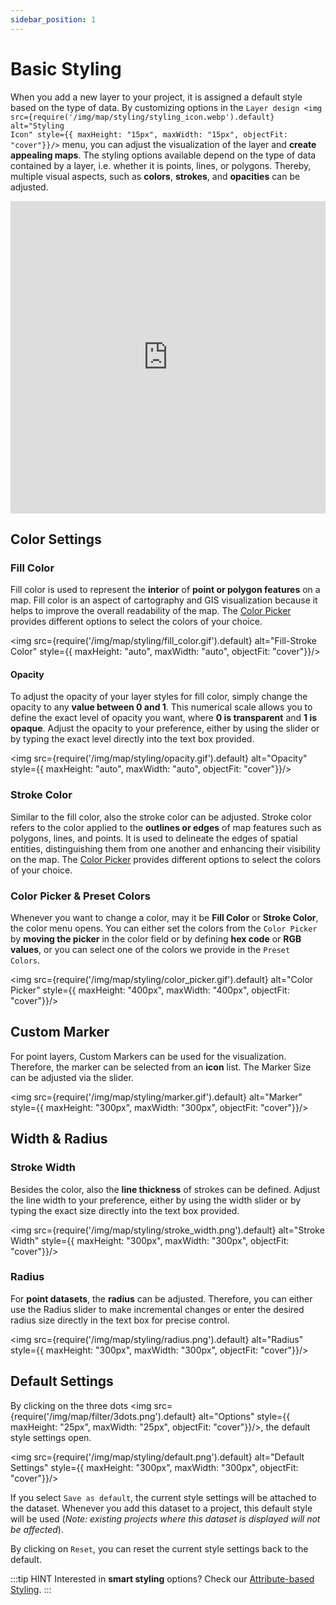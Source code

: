 ```yaml
---
sidebar_position: 1
---
```


# Basic Styling

When you add a new layer to your project, it is assigned a default style based on the type of data. By customizing options in the <code>Layer design <img src={require('/img/map/styling/styling_icon.webp').default} alt="Styling Icon" style={{ maxHeight: "15px", maxWidth: "15px", objectFit: "cover"}}/></code> menu, you can adjust the visualization of the layer and **create appealing maps**. The styling options available depend on the type of data contained by a layer, i.e. whether it is points, lines, or polygons. Thereby, multiple visual aspects, such as **colors**, **strokes**, and **opacities** can be adjusted.

<iframe width="100%" height="500" src="https://www.youtube.com/embed/R7nefHqPnBk?si=bcKGlrz-53BxP8PT" title="YouTube video player" frameborder="0" allow="accelerometer; autoplay; clipboard-write; encrypted-media; gyroscope; picture-in-picture; web-share" referrerpolicy="strict-origin-when-cross-origin" allowfullscreen></iframe>


## Color Settings

### Fill Color

Fill color is used to represent the **interior** of **point or polygon features** on a map. Fill color is an aspect of cartography and GIS visualization because it helps to improve the overall readability of the map. The [Color Picker](#color-picker--preset-colors) provides different options to select the colors of your choice.

<div style={{ display: 'flex', flexDirection: 'column', alignItems: 'center'}}>

  <img src={require('/img/map/styling/fill_color.gif').default} alt="Fill-Stroke Color" style={{ maxHeight: "auto", maxWidth: "auto", objectFit: "cover"}}/>

</div> 

#### Opacity

To adjust the opacity of your layer styles for fill color, simply change the opacity to any **value between 0 and 1**. This numerical scale allows you to define the exact level of opacity you want, where **0 is transparent** and **1 is opaque**. Adjust the opacity to your preference, either by using the slider or by typing the exact level directly into the text box provided.

<div style={{ display: 'flex', flexDirection: 'column', alignItems: 'center'}}>

  <img src={require('/img/map/styling/opacity.gif').default} alt="Opacity" style={{ maxHeight: "auto", maxWidth: "auto", objectFit: "cover"}}/>

</div> 


### Stroke Color

Similar to the fill color, also the stroke color can be adjusted. Stroke color refers to the color applied to the **outlines or edges** of map features such as polygons, lines, and points. It is used to delineate the edges of spatial entities, distinguishing them from one another and enhancing their visibility on the map. The [Color Picker](#color-picker--preset-colors) provides different options to select the colors of your choice.


### Color Picker & Preset Colors

Whenever you want to change a color, may it be **Fill Color** or **Stroke Color**, the color menu opens. You can either set the colors from the <code>Color Picker</code> by **moving the picker** in the color field or by defining **hex code** or **RGB values**, or you can select one of the colors we provide in the <code>Preset Colors</code>.

<div style={{ display: 'flex', flexDirection: 'column', alignItems: 'center'}}>

  <img src={require('/img/map/styling/color_picker.gif').default} alt="Color Picker" style={{ maxHeight: "400px", maxWidth: "400px", objectFit: "cover"}}/>

</div> 


## Custom Marker

For point layers, Custom Markers can be used for the visualization. Therefore, the marker can be selected from an **icon** list. The Marker Size can be adjusted via the slider.

<div style={{ display: 'flex', flexDirection: 'column', alignItems: 'center'}}>

  <img src={require('/img/map/styling/marker.gif').default} alt="Marker" style={{ maxHeight: "300px", maxWidth: "300px", objectFit: "cover"}}/>

</div> 

## Width & Radius

### Stroke Width

Besides the color, also the **line thickness** of strokes can be defined. Adjust the line width to your preference, either by using the width slider or by typing the exact size directly into the text box provided.

<div style={{ display: 'flex', flexDirection: 'column', alignItems: 'center'}}>

  <img src={require('/img/map/styling/stroke_width.png').default} alt="Stroke Width" style={{ maxHeight: "300px", maxWidth: "300px", objectFit: "cover"}}/>

</div> 


### Radius

For **point datasets**, the **radius** can be adjusted. Therefore, you can either use the Radius slider to make incremental changes or enter the desired radius size directly in the text box for precise control.

<div style={{ display: 'flex', flexDirection: 'column', alignItems: 'center'}}>

  <img src={require('/img/map/styling/radius.png').default} alt="Radius" style={{ maxHeight: "300px", maxWidth: "300px", objectFit: "cover"}}/>

</div> 


## Default Settings 

By clicking on the three dots <img src={require('/img/map/filter/3dots.png').default} alt="Options" style={{ maxHeight: "25px", maxWidth: "25px", objectFit: "cover"}}/>, the default style settings open. 

<div style={{ display: 'flex', flexDirection: 'column', alignItems: 'center'}}>

  <img src={require('/img/map/styling/default.png').default} alt="Default Settings" style={{ maxHeight: "300px", maxWidth: "300px", objectFit: "cover"}}/>

</div> 

If you select <code>Save as default</code>, the current style settings will be attached to the dataset. Whenever you add this dataset to a project, this default style will be used (*Note: existing projects where this dataset is displayed will not be affected*). 

By clicking on <code>Reset</code>, you can reset the current style settings back to the default. 


:::tip HINT
Interested in **smart styling** options? Check our [Attribute-based Styling](../layer_style/attribute_based_styling).
:::